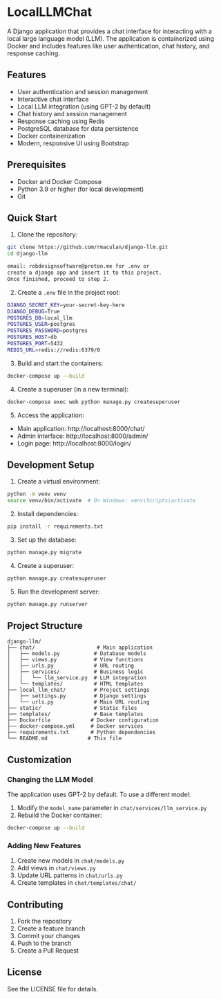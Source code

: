 # LocalLLMChat

A Django application that provides a chat interface for interacting with a local large language model (LLM). The application is containerized using Docker and includes features like user authentication, chat history, and response caching.

## Features

- User authentication and session management
- Interactive chat interface
- Local LLM integration (using GPT-2 by default)
- Chat history and session management
- Response caching using Redis
- PostgreSQL database for data persistence
- Docker containerization
- Modern, responsive UI using Bootstrap

## Prerequisites

- Docker and Docker Compose
- Python 3.9 or higher (for local development)
- Git

## Quick Start

1. Clone the repository:
```bash
git clone https://github.com/rmaculan/django-llm.git
cd django-llm

email: robdesignsoftware@proton.me for .env or
create a django app and insert it to this project.
Once finished, proceed to step 2.
```

2. Create a `.env` file in the project root:
```bash
DJANGO_SECRET_KEY=your-secret-key-here
DJANGO_DEBUG=True
POSTGRES_DB=local_llm
POSTGRES_USER=postgres
POSTGRES_PASSWORD=postgres
POSTGRES_HOST=db
POSTGRES_PORT=5432
REDIS_URL=redis://redis:6379/0
```

3. Build and start the containers:
```bash
docker-compose up --build
```

4. Create a superuser (in a new terminal):
```bash
docker-compose exec web python manage.py createsuperuser
```

5. Access the application:
- Main application: http://localhost:8000/chat/
- Admin interface: http://localhost:8000/admin/
- Login page: http://localhost:8000/login/

## Development Setup

1. Create a virtual environment:
```bash
python -m venv venv
source venv/bin/activate  # On Windows: venv\Scripts\activate
```

2. Install dependencies:
```bash
pip install -r requirements.txt
```

3. Set up the database:
```bash
python manage.py migrate
```

4. Create a superuser:
```bash
python manage.py createsuperuser
```

5. Run the development server:
```bash
python manage.py runserver
```

## Project Structure

```
django-llm/
├── chat/                    # Main application
│   ├── models.py           # Database models
│   ├── views.py            # View functions
│   ├── urls.py             # URL routing
│   ├── services/           # Business logic
│   │   └── llm_service.py  # LLM integration
│   └── templates/          # HTML templates
├── local_llm_chat/         # Project settings
│   ├── settings.py         # Django settings
│   └── urls.py             # Main URL routing
├── static/                 # Static files
├── templates/              # Base templates
├── Dockerfile             # Docker configuration
├── docker-compose.yml     # Docker services
├── requirements.txt       # Python dependencies
└── README.md             # This file
```

## Customization

### Changing the LLM Model

The application uses GPT-2 by default. To use a different model:

1. Modify the `model_name` parameter in `chat/services/llm_service.py`
2. Rebuild the Docker container:
```bash
docker-compose up --build
```

### Adding New Features

1. Create new models in `chat/models.py`
2. Add views in `chat/views.py`
3. Update URL patterns in `chat/urls.py`
4. Create templates in `chat/templates/chat/`

## Contributing

1. Fork the repository
2. Create a feature branch
3. Commit your changes
4. Push to the branch
5. Create a Pull Request

## License

See the LICENSE file for details. 
